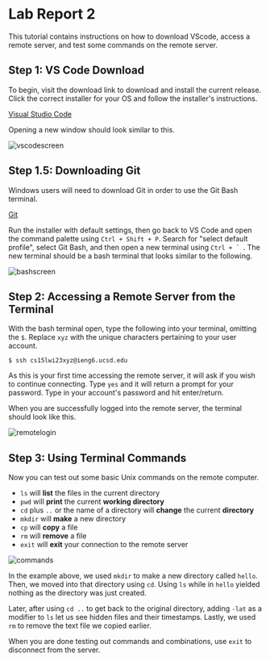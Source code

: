 # Lab Report 2

This tutorial contains instructions on how to download VScode, access a remote server, and test some commands on the remote server.



## Step 1: VS Code Download

To begin, visit the download link to download and install the current release. Click the correct installer for your OS and follow the installer's instructions.

[Visual Studio Code](https://code.visualstudio.com/Download)

Opening a new window should look similar to this.

![vscodescreen](https://user-images.githubusercontent.com/122492228/212778791-fe5bbeba-35cc-4bcf-9c88-68f7e6aaaa01.png)




## Step 1.5: Downloading Git

Windows users will need to download Git in order to use the Git Bash terminal.

[Git](https://git-scm.com/download/win)

Run the installer with default settings, then go back to VS Code and open the command palette using `Ctrl + Shift + P`. Search for "select default profile", select Git Bash, and then open a new terminal using ``Ctrl + ` ``. The new terminal should be a bash terminal that looks similar to the following.

![bashscreen](https://user-images.githubusercontent.com/122492228/212781290-77c11689-9371-467c-ab3e-ebc3d7af6873.png)




## Step 2: Accessing a Remote Server from the Terminal

With the bash terminal open, type the following into your terminal, omitting the `$`. Replace `xyz` with the unique characters pertaining to your user account.

    $ ssh cs15lwi23xyz@ieng6.ucsd.edu

As this is your first time accessing the remote server, it will ask if you wish to continue connecting. Type `yes` and it will return a prompt for your password. Type in your account's password and hit enter/return. 

When you are successfully logged into the remote server, the terminal should look like this.

![remotelogin](https://user-images.githubusercontent.com/122492228/212782277-553eed8e-c324-4c71-addd-70696288e982.png)




## Step 3: Using Terminal Commands

Now you can test out some basic Unix commands on the remote computer. 

- `ls` will **list** the files in the current directory
- `pwd` will **print** the current **working directory**
- `cd` plus `..` or the name of a directory will **change** the current **directory**
- `mkdir` will **make** a new directory
- `cp` will **copy** a file
- `rm` will **remove** a file
- `exit` will **exit** your connection to the remote server

![commands](https://user-images.githubusercontent.com/122492228/212788370-e728b6ef-c97c-41c3-89b7-6f4456f2a2a0.png)

In the example above, we used `mkdir` to make a new directory called `hello`. Then, we moved into that directory using `cd`. Using `ls` while in `hello` yielded nothing as the directory was just created. 

Later, after using `cd ..` to get back to the original directory, adding `-lat` as a modifier to `ls` let us see hidden files and their timestamps. Lastly, we used `rm` to remove the text file we copied earlier.

When you are done testing out commands and combinations, use `exit` to disconnect from the server.
